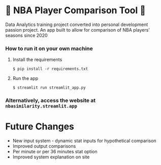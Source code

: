 # 🏀 NBA Player Comparison Tool 🏀 

Data Analytics training project converted into personal development passion project. An app built to allow for comparison of NBA players' seasons since 2020

### How to run it on your own machine

1. Install the requirements

   ```
   $ pip install -r requirements.txt
   ```

2. Run the app

   ```
   $ streamlit run streamlit_app.py
   ```
### Alternatively, access the website at `nbasimilarity.streamlit.app`

# Future Changes

- New input system - dynamic stat inputs for hypothetical comparison
- Improved output comparisons
- Per minute or per 36 minutes stat option
- Improved system explanation on site
